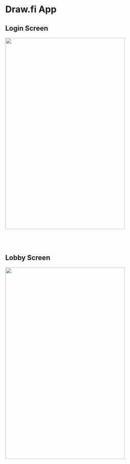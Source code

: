 # Draw.fi App
## Login Screen
<img src="https://j.gifs.com/gZOxMk.gif" width="375" height="600"/>

<br><br>

## Lobby Screen
<img src="https://j.gifs.com/ANzQLB.gif" width="375" height="600"/>
